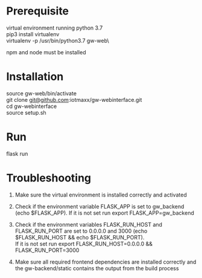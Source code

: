 # Prerequisite

virtual environment running python 3.7\
pip3 install virtualenv\
virtualenv -p /usr/bin/python3.7 gw-web\

npm and node must be installed

# Installation

source gw-web/bin/activate\
git clone git@github.com:iotmaxx/gw-webinterface.git\
cd gw-webinterface\
source setup.sh

# Run

flask run

# Troubleshooting

1. Make sure the virtual environment is installed correctly and activated

2. Check if the environment variable FLASK_APP is set to gw_backend (echo $FLASK_APP). If it is not set run export FLASK_APP=gw_backend

3. Check if the environment variables FLASK_RUN_HOST and FLASK_RUN_PORT are set to 0.0.0.0 and 3000 (echo $FLASK_RUN_HOST && echo $FLASK_RUN_PORT).\
If it is not set run export FLASK_RUN_HOST=0.0.0.0 && FLASK_RUN_PORT=3000

4. Make sure all required frontend dependencies are installed correctly and the gw-backend/static contains the output from the build process
